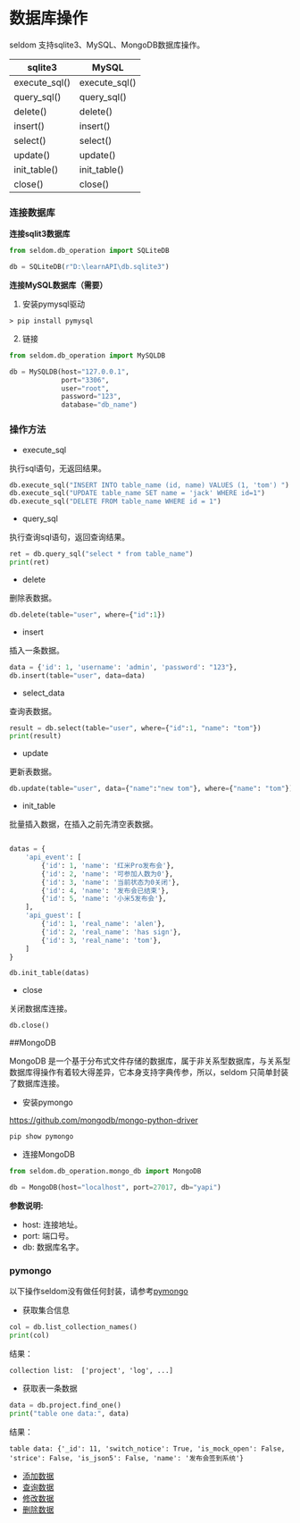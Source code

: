 # 数据库操作

seldom 支持sqlite3、MySQL、MongoDB数据库操作。

|  sqlite3   | MySQL  |
|  ----  | ----  |
| execute_sql()  | execute_sql() |
| query_sql()  | query_sql() |
| delete()  | delete() |
| insert()  | insert() |
| select()  | select() |
| update()  | update() |
| init_table()  | init_table() |
| close()  | close() |

### 连接数据库

__连接sqlit3数据库__

```py
from seldom.db_operation import SQLiteDB

db = SQLiteDB(r"D:\learnAPI\db.sqlite3")
```

__连接MySQL数据库（需要）__

1. 安装pymysql驱动

```shell
> pip install pymysql
```

2. 链接

```py
from seldom.db_operation import MySQLDB

db = MySQLDB(host="127.0.0.1", 
             port="3306", 
             user="root", 
             password="123", 
             database="db_name")
```

### 操作方法

* execute_sql

执行sql语句，无返回结果。

```python
db.execute_sql("INSERT INTO table_name (id, name) VALUES (1, 'tom') ")
db.execute_sql("UPDATE table_name SET name = 'jack' WHERE id=1")
db.execute_sql("DELETE FROM table_name WHERE id = 1")
```

* query_sql

执行查询sql语句，返回查询结果。

```python
ret = db.query_sql("select * from table_name")
print(ret)
```

* delete

删除表数据。

```py
db.delete(table="user", where={"id":1})
```

* insert

插入一条数据。

```py
data = {'id': 1, 'username': 'admin', 'password': "123"},
db.insert(table="user", data=data)
```

* select_data

查询表数据。

```py
result = db.select(table="user", where={"id":1, "name": "tom"})
print(result)
```

* update

更新表数据。

```py
db.update(table="user", data={"name":"new tom"}, where={"name": "tom"})
```


* init_table

批量插入数据，在插入之前先清空表数据。

```py

datas = {
    'api_event': [
        {'id': 1, 'name': '红米Pro发布会'},
        {'id': 2, 'name': '可参加人数为0'},
        {'id': 3, 'name': '当前状态为0关闭'},
        {'id': 4, 'name': '发布会已结束'},
        {'id': 5, 'name': '小米5发布会'},
    ],
    'api_guest': [
        {'id': 1, 'real_name': 'alen'},
        {'id': 2, 'real_name': 'has sign'},
        {'id': 3, 'real_name': 'tom'},
    ]
}

db.init_table(datas)
```

* close

关闭数据库连接。

```py
db.close()
```


##MongoDB

MongoDB 是一个基于分布式文件存储的数据库，属于非关系型数据库，与关系型数据库得操作有着较大得差异，它本身支持字典传参，所以，seldom 只简单封装了数据库连接。

* 安装pymongo

https://github.com/mongodb/mongo-python-driver

```shell
pip show pymongo
```

* 连接MongoDB

```python
from seldom.db_operation.mongo_db import MongoDB

db = MongoDB(host="localhost", port=27017, db="yapi")
```

__参数说明:__

* host: 连接地址。
* port: 端口号。
* db: 数据库名字。

### pymongo
以下操作seldom没有做任何封装，请参考[pymongo](https://github.com/mongodb/mongo-python-driver)

* 获取集合信息

```python
col = db.list_collection_names()
print(col)
```

结果：

```shell
collection list:  ['project', 'log', ...]
```

* 获取表一条数据

```python
data = db.project.find_one()
print("table one data:", data)
```

结果：

```shell
table data: {'_id': 11, 'switch_notice': True, 'is_mock_open': False, 'strice': False, 'is_json5': False, 'name': '发布会签到系统'}
```

* [添加数据](https://www.runoob.com/python3/python-mongodb-insert-document.html)
* [查询数据](https://www.runoob.com/python3/python-mongodb-query-document.html)
* [修改数据](https://www.runoob.com/python3/python-mongodb-update-document.html)
* [删除数据](https://www.runoob.com/python3/python-mongodb-delete-document.html)


